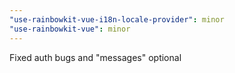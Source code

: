 ```yaml
---
"use-rainbowkit-vue-i18n-locale-provider": minor
"use-rainbowkit-vue": minor
---
```


Fixed auth bugs and "messages" optional
